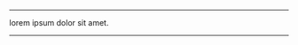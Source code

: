 <!--#!line-writer title mdselect(h1,package,name)-->

<!--#!line-writer desc select(package,description)-->

<!--#!line-writer ver select(package,version)-->

---

lorem ipsum dolor sit amet.

---

<!--#!line-writer copyright mdcopyright(package,2020)-->